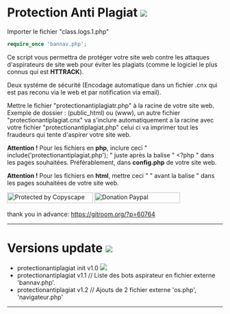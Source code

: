 # Protection Anti Plagiat <img src="https://camo.githubusercontent.com/fe2cb3af77c3290cd9437c142662cbd08bbbc027/687474703a2f2f696d6167652e6e6f656c736861636b2e636f6d2f66696368696572732f323031352f35312f313435303130333535302d736865696c642e706e67">

Importer le fichier "class.logs.1.php"
```PHP
require_once 'bannav.php';
```

Ce script vous permettra de protéger votre site web contre les attaques d'aspirateurs de site web pour éviter les plagiats (comme le logiciel le plus connus qui est <strong>HTTRACK</strong>).

Deux systéme de sécurité (Encodage automatique dans un fichier .cnx qui est pas reconu via le web et par notification via email).

Mettre le fichier "protectionantiplagiatr.php" à la racine de votre site web. Exemple de dossier : (public_html) ou (www), un autre fichier "protectionantiplagiat.cnx" va s'inclure automatiquement a la racine avec votre fichier "protectionantiplagiat.php" celui ci va imprimer tout les fraudeurs qui tente d'aspirer votre site web.

<strong>Attention !</strong>
Pour les fichiers en <strong>php</strong>, inclure ceci " include('protectionantiplagiat.php'); " juste après la balise " <?php " dans les pages souhaitées. Préférablement, dans <strong>config.php</strong> de votre site web.

<strong>Attention !</strong>
Pour les fichiers en <strong>html</strong>, mettre ceci " <?php include('protectionantiplagiat.php'); ?> " avant la balise " <!DOCTYPE html> dans les pages souhaitées de votre site web.

<a target="_blank" href="http://www.copyscape.com/"><img src="http://banners.copyscape.com/img/copyscape-banner-white-200x25.png" width="200" height="25" border="0" alt="Protected by Copyscape" title="Protected by Copyscape Plagiarism Checker - Do not copy content from this page." /></a> <a target="_blank" href="https://www.paypal.me/LudovicRose"><img src="https://camo.githubusercontent.com/bfb76a1ed98dc39e715b62c6f2aa032d1a2765d7/687474703a2f2f696d6167652e6e6f656c736861636b2e636f6d2f66696368696572732f323031352f35312f313435303137363936362d70617970616c2e706e67" width="200" height="25" border="0" alt="Donation Paypal" /></a>

thank you in advance: https://gitroom.org/?p=60764
  
--------------------------------------------------------------------------------------------------------------------------------------

# Versions update <img src="https://camo.githubusercontent.com/fe2cb3af77c3290cd9437c142662cbd08bbbc027/687474703a2f2f696d6167652e6e6f656c736861636b2e636f6d2f66696368696572732f323031352f35312f313435303130333535302d736865696c642e706e67">

* protectionantiplagiat init v1.0 <img src="https://camo.githubusercontent.com/56afb73a7cf51147fcce4e3524c21ff6f00ced82/687474703a2f2f696d6167652e6e6f656c736861636b2e636f6d2f66696368696572732f323031352f35312f313435303435353638322d626574612d312e706e67">
* protectionantiplagiat v1.1 // Liste des bots aspirateur en fichier externe 'bannav.php'.
* protectionantiplagiat v1.2 // Ajouts de 2 fichier externe 'os.php', 'navigateur.php'

--------------------------------------------------------------------------------------------------------------------------------------
